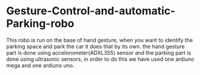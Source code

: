 # Gesture-Control-and-automatic-Parking-robo
This robo is run on the base of hand gesture, when you want to identify the parking space and park the car it does that by its own.
the hand gesture part is done using accelorometer(ADXL355) sensor and the parking part is done using ultrasonic sensors, in order to do this we have used one ardiuno mega and one ardiuno uno.
